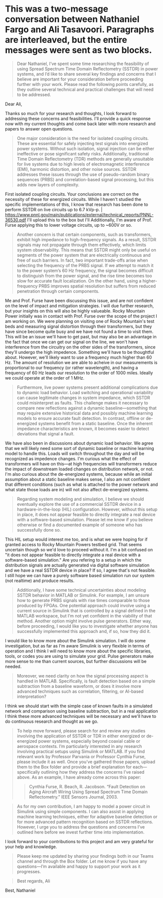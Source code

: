 # This was a two-message conversation between Nathaniel Fargo and Ali Tasavoori. Paragraphs are interleaved, but the entire messages were sent as two blocks.

> Dear Nathaniel,
> I’ve spent some time researching the feasibility of using Spread Spectrum Time Domain Reflectometry (SSTDR) in power systems, and I’d like to share several key findings and concerns that I believe are important for your consideration before proceeding further with your work. Please read the following points carefully, as they outline several technical and practical challenges that will need to be addressed.

Dear Ali,

Thanks so much for your research and thoughts, I look forward to addressing these concerns and feasibilities. I'll provide a quick response now with my current thoughts and come back later with more research and papers to answer open questions.

> One major consideration is the need for isolated coupling circuits. These are essential for safely injecting test signals into energized power systems. Without such isolation, signal injection can be either ineffective or pose significant safety risks. Additionally, traditional Time Domain Reflectometry (TDR) methods are generally unsuitable for live systems due to high levels of electromagnetic interference (EMI), harmonic distortion, and other noise sources. SSTDR addresses these issues through the use of pseudo-random binary sequences (PRBS) and correlation-based signal processing, but this adds new layers of complexity.

First isolated coupling circuits. Your conclusions are correct on the necessity of these for energized circuits. While I haven't studied the specific implementations of this, I know that research has been done to perform SSTDR on live circuits up to 6.7 kVp-p. 
 | https://www.pnnl.gov/main/publications/external/technical_reports/PNNL-36530.pdf
I'll upload this to the box but I'll  Additionally, I'm aware of Prof. Furse applying this to lower voltage circuits, up to ~600V or so. 

> Another concern is that certain components, such as transformers, exhibit high impedance to high-frequency signals. As a result, SSTDR signals may not propagate through them effectively, which limits system observability. This means that SSTDR might only be useful on segments of the power system that are electrically continuous and free of such barriers. In fact, two important trade-offs arise when selecting the frequency of the PRBS signal. If we attempt to match it to the power system’s 60 Hz frequency, the signal becomes difficult to distinguish from the power signal, and the rise time becomes too slow for accurate fault localization. On the other hand, using a higher-frequency PRBS improves spatial resolution but suffers from reduced penetration through certain components.

Me and Prof. Furse have been discussing this issue, and are not confident on the level of impact and mitigation strategies. I will due further research, but your insights on this will also be highly valueable. Rocky Mountain Power initially was in contact with Prof. Furse over the scope of the project I am working on. We were planning on visiting one of Rocky Mountain's test beds and measuring signal distortion through their transformers, but they have since become quite busy and we have not found a time to visit them. This will be an issue we'll have to get past, but may also be an advantage in the fact that once we can get our signal on the line, we won't have interference from the circuitry on the other sides of the transformers, since they'll undergo the high impedence. Something we'll have to be thoughtful about. However, we'll likely want to use a frequency much higher than 60 Hz. The amount of resolution we are able to acheive in our measurements is proportional to our frequency (or rather wavelength), and having a frequency of 60 Hz leads our resolution to the order of 1000 miles. Ideally we could operate at the order of 1 MHz. 

> Furthermore, live power systems present additional complications due to dynamic load behavior. Load switching and operational variability can cause legitimate changes in system impedance, which SSTDR could misinterpret as faults. This challenge makes it necessary to compare new reflections against a dynamic baseline—something that may require extensive historical data and possibly machine learning models to ensure accurate fault detection. In contrast, offline or de-energized systems benefit from a static baseline. Once the inherent impedance characteristics are known, it becomes easier to detect deviations that signal a fault.

We have also been in discussions about dynamic load behavior. We agree that we will likely need some sort of dynamic baseline or machine learning model to handle this. Loads will switch throughout the day and will be recognized as impedence changes. I'm curious what the effect of transformers will have on this—at high frequencies will transformers reduce the impact of downstream loaded changes on distribution network, or not. I'm also curious about the de-energized systems, because while an initial assumption about a static baseline makes sense, I also am not confident that different conditions (such as what is attached to the power network and what state those loads are in) will not also affect de-energized systems. 

> Regarding system modeling and simulation, I believe we should eventually explore the use of a commercial SSTDR device in a hardware-in-the-loop (HIL) configuration. However, without this setup in place, it does not appear feasible to directly integrate a real device with a software-based simulation. Please let me know if you believe otherwise or find a documented example of someone who has successfully done so.

This HIL setup would interest me too, and is what we were hoping for if granted access to Rocky Mountain Powers testbed grid. That seems uncertain though so we'd love to proceed without it. I'm a bit confused on "it does not appear feasible to directly integrate a real device with a software-based simulation." Are you refering to a setup in which the distribution signals are actually generated via digital software simulation and we have a real SSTDR device in place? If so, I agree that's not feasible. I still hope we can have a purely software based simulation run our system (not realtime) and produce results. 

> Additionally, I have some technical uncertainties about modeling SSTDR behavior in MATLAB or Simulink. For example, I am unsure how to generate PRBS signals with rise times comparable to those produced by FPGAs. One potential approach could involve using a current source in Simulink that is controlled by a signal defined in the MATLAB workspace, but I’m not yet confident in the viability of that method. Another option might involve pulse generators. Either way, before proceeding, I would like you to investigate whether anyone has successfully implemented this approach and, if so, how they did it.

I would like to know more about the Simulink simulation. I will do some investigation, but as far as I'm aware Simulink is very flexible in terms of operation and I think I will need to know more about the specific libraries, tools, or codes you are using to simulate your grid. Pulse generators make more sense to me than current sources, but further discussions will be needed. 

> Moreover, we need clarity on how the signal processing aspect is handled in MATLAB. Specifically, is fault detection based on a simple subtraction from a baseline waveform, or does it involve more advanced techniques such as correlation, filtering, or AI-based interpretation?

I think we should start with the simple case of known faults in a simulated network and comparison using baseline subtraction, but in a real application I think these more advanced techniques will be necessary and we'll have to do continuous research and thought as we go. 

> To help move forward, please search for and review any studies involving the application of SSTDR or TDR in either energized or de-energized power systems, especially beyond coaxial cable or aerospace contexts. I’m particularly interested in any research involving practical setups using Simulink or MATLAB. If you find relevant work by Professor Parvania or Professor Cynthia Furse, please include it as well. Once you’ve gathered those papers, upload them to the Box folder and provide a brief explanation for each—specifically outlining how they address the concerns I’ve raised above.
> As an example, I have already come across this paper:
> > Cynthia Furse, R. Beach, R. Jacobson. “Fault Detection on Aging Aircraft Wiring Using Spread Spectrum Time Domain Reflectometry.” IEEE Sensors Journal, 2003.

> As for my own contribution, I am happy to model a power circuit in Simulink using simple components. I can also assist in applying machine learning techniques, either for adaptive baseline detection or for more advanced pattern recognition based on SSTDR reflections. However, I urge you to address the questions and concerns I’ve outlined here before we invest further time into implementation.

I look forward to your contributions to this project and am very grateful for your help and knowledge. 

> Please keep me updated by sharing your findings both in our Teams channel and through the Box folder. Let me know if you have any questions—I’m available and happy to support your work as it progresses.

> Best regards,
> Ali

Best,
Nathaniel